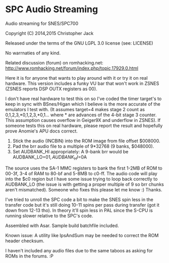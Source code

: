 # SPC Audio Streaming
Audio streaming for SNES/SPC700


Copyright (C) 2014,2015 Christopher Jack

Released under the terms of the GNU LGPL 3.0 license (see: LICENSE)

No warrnaties of any kind.




Related discussion (forum) on romhacking.net:
http://www.romhacking.net/forum/index.php/topic,17929.0.html

Here it is for anyone that wants to play around with it or try it on real hardware.
This version includes a funky VU bar that won't work in ZSNES (ZSNES reports DSP OUTX registers as 00).

I don't have real hardware to test this on so I've coded the timer target's to keep in sync with BSnes/Higan which I believe is the more accurate of the emulators I test with.  (It assumes target=4 makes stage 2 count as 0,1,2,3,*0,1,2,3,*0,1...  where * are advances of the 4-bit stage 3 counter.  This assumption causes overflow in Geiger9X and underflow in ZSNES).  If someone tests this on real hardware, please report the result and hopefully prove Anomie's APU docs correct.

1. Stick the audio (INCBIN) into the ROM image from file offset $008000.
2. Pad the brr audio file to a multiple of 9*32768 (9 banks, $048000).
3. Set AUDBANK_HI appropriately: A 9-bank brr would be AUDBANK_LO=$01, AUDBANK_HI=$0A

The source uses the SA-1 MMC registers to bank the first 1-2MB of ROM to 00-3f, 3-4 of RAM to 80-bf and 5-8MB to c0-ff.
The audio code will play into the $c0 region but I have some issue trying to loop back correctly to AUDBANK_LO (the issue is with getting a proper multiple of 9 so brr chunks aren't mismatched).  Someone who fixes this please let me know :)  Thanks.

I've tried to unroll the SPC code a bit to make the SNES spin less in the transfer code but it's still doing 10-11 spins per pass during transfer (got it down from 12-13 tho).  In theory it'll spin less in PAL since the S-CPU is running slower relative to the SPC's code.

Assembled with Asar.
Sample build batchfile included.

Known issue:
A utility like IpsAndSum may be needed to correct the ROM header checksum.

I haven't included any audio files due to the same taboos as asking for ROMs in the forums. :P
